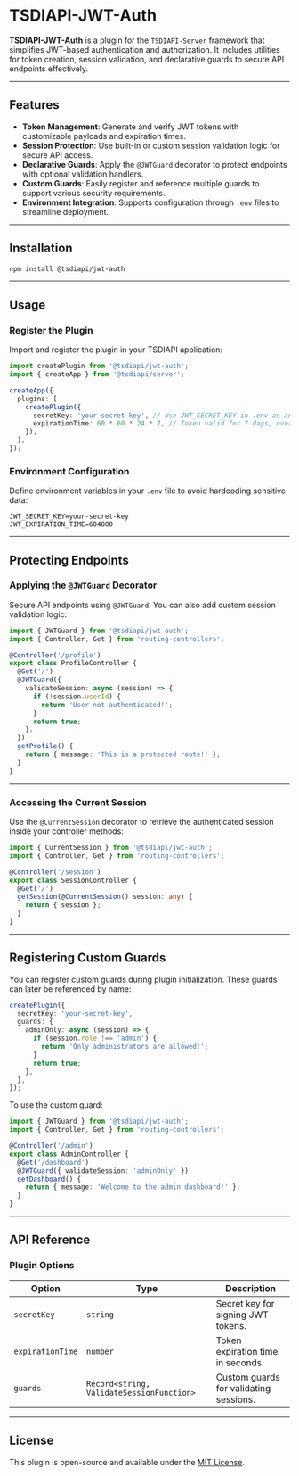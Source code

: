 # TSDIAPI-JWT-Auth

**TSDIAPI-JWT-Auth** is a plugin for the `TSDIAPI-Server` framework that simplifies JWT-based authentication and authorization. It includes utilities for token creation, session validation, and declarative guards to secure API endpoints effectively.

---

## Features

- **Token Management**: Generate and verify JWT tokens with customizable payloads and expiration times.
- **Session Protection**: Use built-in or custom session validation logic for secure API access.
- **Declarative Guards**: Apply the `@JWTGuard` decorator to protect endpoints with optional validation handlers.
- **Custom Guards**: Easily register and reference multiple guards to support various security requirements.
- **Environment Integration**: Supports configuration through `.env` files to streamline deployment.

---

## Installation

```bash
npm install @tsdiapi/jwt-auth
```

---

## Usage

### Register the Plugin

Import and register the plugin in your TSDIAPI application:

```typescript
import createPlugin from '@tsdiapi/jwt-auth';
import { createApp } from '@tsdiapi/server';

createApp({
  plugins: [
    createPlugin({
      secretKey: 'your-secret-key', // Use JWT_SECRET_KEY in .env as an alternative
      expirationTime: 60 * 60 * 24 * 7, // Token valid for 7 days, override with JWT_EXPIRATION_TIME in .env
    }),
  ],
});
```

### Environment Configuration

Define environment variables in your `.env` file to avoid hardcoding sensitive data:

```env
JWT_SECRET_KEY=your-secret-key
JWT_EXPIRATION_TIME=604800
```

---

## Protecting Endpoints

### Applying the `@JWTGuard` Decorator

Secure API endpoints using `@JWTGuard`. You can also add custom session validation logic:

```typescript
import { JWTGuard } from '@tsdiapi/jwt-auth';
import { Controller, Get } from 'routing-controllers';

@Controller('/profile')
export class ProfileController {
  @Get('/')
  @JWTGuard({
    validateSession: async (session) => {
      if (!session.userId) {
        return 'User not authenticated!';
      }
      return true;
    },
  })
  getProfile() {
    return { message: 'This is a protected route!' };
  }
}
```

---

### Accessing the Current Session

Use the `@CurrentSession` decorator to retrieve the authenticated session inside your controller methods:

```typescript
import { CurrentSession } from '@tsdiapi/jwt-auth';
import { Controller, Get } from 'routing-controllers';

@Controller('/session')
export class SessionController {
  @Get('/')
  getSession(@CurrentSession() session: any) {
    return { session };
  }
}
```

---

## Registering Custom Guards

You can register custom guards during plugin initialization. These guards can later be referenced by name:

```typescript
createPlugin({
  secretKey: 'your-secret-key',
  guards: {
    adminOnly: async (session) => {
      if (session.role !== 'admin') {
        return 'Only administrators are allowed!';
      }
      return true;
    },
  },
});
```

To use the custom guard:

```typescript
import { JWTGuard } from '@tsdiapi/jwt-auth';
import { Controller, Get } from 'routing-controllers';

@Controller('/admin')
export class AdminController {
  @Get('/dashboard')
  @JWTGuard({ validateSession: 'adminOnly' })
  getDashboard() {
    return { message: 'Welcome to the admin dashboard!' };
  }
}
```

---

## API Reference

### Plugin Options

| Option            | Type                                      | Description                                  |
|-------------------|-------------------------------------------|----------------------------------------------|
| `secretKey`       | `string`                                  | Secret key for signing JWT tokens.            |
| `expirationTime`  | `number`                                  | Token expiration time in seconds.             |
| `guards`          | `Record<string, ValidateSessionFunction>` | Custom guards for validating sessions.        |

---

## License

This plugin is open-source and available under the [MIT License](LICENSE).